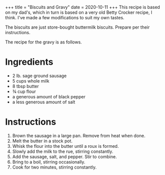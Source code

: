 +++
title = "Biscuits and Gravy"
date = 2020-10-11
+++
This recipe is based on my dad's, which in turn is based on a very old Betty Crocker recipe, I think.
I've made a few modifications to suit my own tastes.

The biscuits are just store-bought buttermilk biscuits. Prepare per their instructions.

The recipe for the gravy is as follows.

# Ingredients

-   2 lb. sage ground sausage
-   5 cups whole milk
-   8 tbsp butter
-   ¾ cup flour
-   a generous amount of black pepper
-   a less generous amount of salt

# Instructions

1. Brown the sausage in a large pan. Remove from heat when done.
2. Melt the butter in a stock pot.
3. Whisk the flour into the butter until a roux is formed.
4. Slowly add the milk to the rue, stirring constantly.
5. Add the sausage, salt, and pepper. Stir to combine.
6. Bring to a boil, stirring occasionally.
7. Cook for two minutes, stirring constantly.
